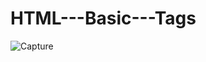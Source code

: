 # HTML---Basic---Tags

![Capture](https://user-images.githubusercontent.com/82524305/118479289-77219400-b72e-11eb-8f02-d5e472636e42.PNG)
